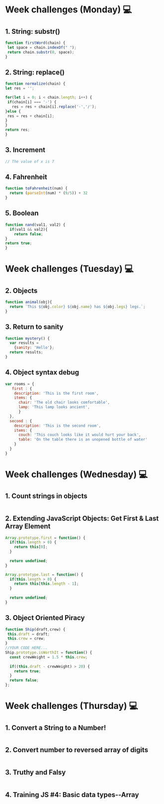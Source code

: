 # Week challenges (Monday) 💻

## 1. String: substr()
```JavaScript
function firstWord(chain) {
 let space = chain.indexOf(" ");
 return chain.substr(0, space);
}
```
## 2. String: replace()
```JavaScript
function normalize(chain) {
let res = '';

for(let i = 0; i < chain.length; i++) {
 if(chain[i] === '-') {
   res = res + chain[i].replace('-','/');
}else {
 res = res + chain[i];
}
}
return res;
}
```
## 3. Increment
```JavaScript
// The value of x is 7
```

## 4. Fahrenheit
```JavaScript
function toFahrenheit(num) {
  return (parseInt(num) * (9/5)) + 32
}
```
## 5. Boolean
```JavaScript
function nand(val1, val2) {
  if(val1 && val2){ 
    return false;
}
return true;
}
```

# Week challenges (Tuesday) 💻

## 2. Objects
```JavaScript
function animal(obj){
  return `This ${obj.color} ${obj.name} has ${obj.legs} legs.`;
}
```
## 3. Return to sanity
```JavaScript
function mystery() {
  var results =
    {sanity: 'Hello'};
  return results;
}
```
## 4. Object syntax debug
```JavaScript
var rooms = {
   first : {
    description: 'This is the first room',
    items: {
      chair: 'The old chair looks comfortable',
      lamp: 'This lamp looks ancient',
      }
  },
  second : {
    description: 'This is the second room',
    items: {
      couch: 'This couch looks like it would hurt your back',
      table: 'On the table there is an unopened bottle of water'
    }
  }
}
```
# Week challenges (Wednesday) 💻

## 1. Count strings in objects
```JavaScript

```
## 2. Extending JavaScript Objects: Get First & Last Array Element
```JavaScript
Array.prototype.first = function() {
  if(this.length > 0) {
    return this[0];
  }
  
  return undefined;
}

Array.prototype.last = function() {
  if(this.length > 0) {
    return this[this.length - 1];
  }
  
  return undefined;
}
```
## 3. Object Oriented Piracy
```JavaScript
function Ship(draft,crew) {
 this.draft = draft;
 this.crew = crew;
}
//YOUR CODE HERE...
Ship.prototype.isWorthIt = function() {
  const crewWeight = 1.5 * this.crew;
  
  if((this.draft - crewWeight) > 20) {
    return true;
  }
  return false;
};
```

# Week challenges (Thursday) 💻

## 1. Convert a String to a Number!
```JavaScript

```
## 2. Convert number to reversed array of digits
```JavaScript

```
## 3. Truthy and Falsy
```JavaScript

```
## 4. Training JS #4: Basic data types--Array
```JavaScript

```
